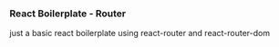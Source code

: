 ### React Boilerplate - Router

just a basic react boilerplate using react-router and react-router-dom
